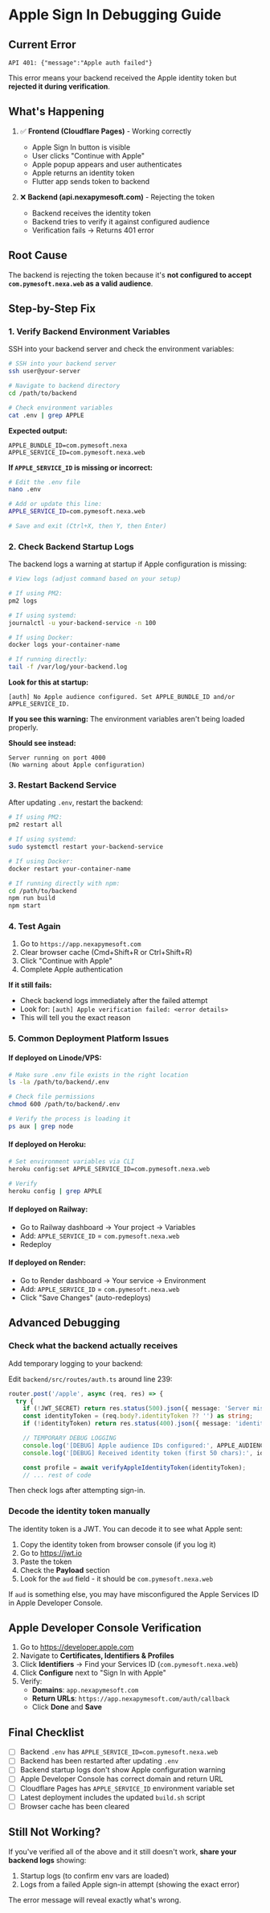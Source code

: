 # Apple Sign In Debugging Guide

## Current Error
```
API 401: {"message":"Apple auth failed"}
```

This error means your backend received the Apple identity token but **rejected it during verification**.

## What's Happening

1. ✅ **Frontend (Cloudflare Pages)** - Working correctly
   - Apple Sign In button is visible
   - User clicks "Continue with Apple"
   - Apple popup appears and user authenticates
   - Apple returns an identity token
   - Flutter app sends token to backend

2. ❌ **Backend (api.nexapymesoft.com)** - Rejecting the token
   - Backend receives the identity token
   - Backend tries to verify it against configured audience
   - Verification fails → Returns 401 error

## Root Cause

The backend is rejecting the token because it's **not configured to accept `com.pymesoft.nexa.web` as a valid audience**.

## Step-by-Step Fix

### 1. Verify Backend Environment Variables

SSH into your backend server and check the environment variables:

```bash
# SSH into your backend server
ssh user@your-server

# Navigate to backend directory
cd /path/to/backend

# Check environment variables
cat .env | grep APPLE
```

**Expected output:**
```
APPLE_BUNDLE_ID=com.pymesoft.nexa
APPLE_SERVICE_ID=com.pymesoft.nexa.web
```

**If `APPLE_SERVICE_ID` is missing or incorrect:**
```bash
# Edit the .env file
nano .env

# Add or update this line:
APPLE_SERVICE_ID=com.pymesoft.nexa.web

# Save and exit (Ctrl+X, then Y, then Enter)
```

### 2. Check Backend Startup Logs

The backend logs a warning at startup if Apple configuration is missing:

```bash
# View logs (adjust command based on your setup)

# If using PM2:
pm2 logs

# If using systemd:
journalctl -u your-backend-service -n 100

# If using Docker:
docker logs your-container-name

# If running directly:
tail -f /var/log/your-backend.log
```

**Look for this at startup:**
```
[auth] No Apple audience configured. Set APPLE_BUNDLE_ID and/or APPLE_SERVICE_ID.
```

**If you see this warning:** The environment variables aren't being loaded properly.

**Should see instead:**
```
Server running on port 4000
(No warning about Apple configuration)
```

### 3. Restart Backend Service

After updating `.env`, restart the backend:

```bash
# If using PM2:
pm2 restart all

# If using systemd:
sudo systemctl restart your-backend-service

# If using Docker:
docker restart your-container-name

# If running directly with npm:
cd /path/to/backend
npm run build
npm start
```

### 4. Test Again

1. Go to `https://app.nexapymesoft.com`
2. Clear browser cache (Cmd+Shift+R or Ctrl+Shift+R)
3. Click "Continue with Apple"
4. Complete Apple authentication

**If it still fails:**
- Check backend logs immediately after the failed attempt
- Look for: `[auth] Apple verification failed: <error details>`
- This will tell you the exact reason

### 5. Common Deployment Platform Issues

#### If deployed on **Linode/VPS**:
```bash
# Make sure .env file exists in the right location
ls -la /path/to/backend/.env

# Check file permissions
chmod 600 /path/to/backend/.env

# Verify the process is loading it
ps aux | grep node
```

#### If deployed on **Heroku**:
```bash
# Set environment variables via CLI
heroku config:set APPLE_SERVICE_ID=com.pymesoft.nexa.web

# Verify
heroku config | grep APPLE
```

#### If deployed on **Railway**:
- Go to Railway dashboard → Your project → Variables
- Add: `APPLE_SERVICE_ID` = `com.pymesoft.nexa.web`
- Redeploy

#### If deployed on **Render**:
- Go to Render dashboard → Your service → Environment
- Add: `APPLE_SERVICE_ID` = `com.pymesoft.nexa.web`
- Click "Save Changes" (auto-redeploys)

## Advanced Debugging

### Check what the backend actually receives

Add temporary logging to your backend:

Edit `backend/src/routes/auth.ts` around line 239:

```typescript
router.post('/apple', async (req, res) => {
  try {
    if (!JWT_SECRET) return res.status(500).json({ message: 'Server missing JWT secret' });
    const identityToken = (req.body?.identityToken ?? '') as string;
    if (!identityToken) return res.status(400).json({ message: 'identityToken is required' });

    // TEMPORARY DEBUG LOGGING
    console.log('[DEBUG] Apple audience IDs configured:', APPLE_AUDIENCE_IDS);
    console.log('[DEBUG] Received identity token (first 50 chars):', identityToken.substring(0, 50));

    const profile = await verifyAppleIdentityToken(identityToken);
    // ... rest of code
```

Then check logs after attempting sign-in.

### Decode the identity token manually

The identity token is a JWT. You can decode it to see what Apple sent:

1. Copy the identity token from browser console (if you log it)
2. Go to https://jwt.io
3. Paste the token
4. Check the **Payload** section
5. Look for the `aud` field - it should be `com.pymesoft.nexa.web`

If `aud` is something else, you may have misconfigured the Apple Services ID in Apple Developer Console.

## Apple Developer Console Verification

1. Go to https://developer.apple.com
2. Navigate to **Certificates, Identifiers & Profiles**
3. Click **Identifiers** → Find your Services ID (`com.pymesoft.nexa.web`)
4. Click **Configure** next to "Sign In with Apple"
5. Verify:
   - **Domains**: `app.nexapymesoft.com`
   - **Return URLs**: `https://app.nexapymesoft.com/auth/callback`
   - Click **Done** and **Save**

## Final Checklist

- [ ] Backend `.env` has `APPLE_SERVICE_ID=com.pymesoft.nexa.web`
- [ ] Backend has been restarted after updating `.env`
- [ ] Backend startup logs don't show Apple configuration warning
- [ ] Apple Developer Console has correct domain and return URL
- [ ] Cloudflare Pages has `APPLE_SERVICE_ID` environment variable set
- [ ] Latest deployment includes the updated `build.sh` script
- [ ] Browser cache has been cleared

## Still Not Working?

If you've verified all of the above and it still doesn't work, **share your backend logs** showing:
1. Startup logs (to confirm env vars are loaded)
2. Logs from a failed Apple sign-in attempt (showing the exact error)

The error message will reveal exactly what's wrong.
